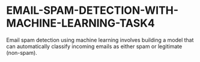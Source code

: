 # EMAIL-SPAM-DETECTION-WITH-MACHINE-LEARNING-TASK4
Email spam detection using machine learning involves building a model that can automatically classify incoming emails as either spam or legitimate (non-spam).
